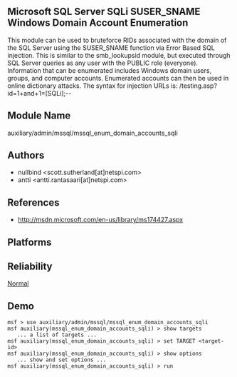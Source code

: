 ## Microsoft SQL Server SQLi SUSER_SNAME Windows Domain Account Enumeration

This module can be used to bruteforce RIDs associated with 
the domain of the SQL Server using the SUSER_SNAME function 
via Error Based SQL injection. This is similar to the 
smb_lookupsid module, but executed through SQL Server 
queries as any user with the PUBLIC role (everyone). 
Information that can be enumerated includes Windows domain 
users, groups, and computer accounts. Enumerated accounts 
can then be used in online dictionary attacks. The syntax 
for injection URLs is: /testing.asp?id=1+and+1=[SQLi];--


## Module Name
auxiliary/admin/mssql/mssql_enum_domain_accounts_sqli

## Authors
* nullbind <scott.sutherland[at]netspi.com>
* antti <antti.rantasaari[at]netspi.com>


## References
* http://msdn.microsoft.com/en-us/library/ms174427.aspx




## Platforms


## Reliability
[Normal](https://github.com/rapid7/metasploit-framework/wiki/Exploit-Ranking)

## Demo

```
msf > use auxiliary/admin/mssql/mssql_enum_domain_accounts_sqli
msf auxiliary(mssql_enum_domain_accounts_sqli) > show targets
   ... a list of targets ...
msf auxiliary(mssql_enum_domain_accounts_sqli) > set TARGET <target-id>
msf auxiliary(mssql_enum_domain_accounts_sqli) > show options
   ... show and set options ...
msf auxiliary(mssql_enum_domain_accounts_sqli) > run
```
    
    